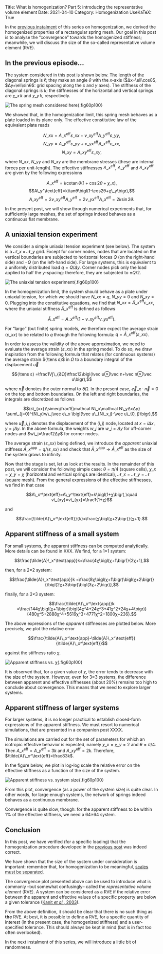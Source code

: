 Title: What is homogenization? Part 5: introducing the representative volume element
Date: 2021-04-10
Category: Homogenization
UseKaTeX: True

In the [previous instalment]({filename}20201208-What_is_homogenization-04.md) of
this series on homogenization, we derived the homogenized properties of a
rectangular spring mesh. Our goal in this post is to analyse the “convergence”
towards the homogenized stiffness; meanwhile, we will discuss the size of the
so-called representative volume element (RVE).

## In the previous episode…

The system considered in this post is shown below. The length of the diagonal
springs is $\ell$; they make an angle $θ$ with the $x$-axis ($Δx=\ell\cosθ$,
$Δy=\ell\sinθ$: grid spacing along the $x$ and $y$ axes). The stiffness of the
diagonal springs is $k$; the stiffnesses of the horizontal and vertical springs
are $χ\_x\,k$ and $χ\_y\,k$, respectively.

![The spring mesh considered here]({static}What_is_homogenization/spring_mesh.png){.fig60p100}

We showed that, in the homogenization limit, this spring mesh behaves as a plate
loaded in its plane only. The effective constitutive law of the equivalent plate
reads

$$N\_{xx}=A\_x^\text{eff}ε\_{xx}+ν\_{xy}^\text{eff}A\_y^\text{eff}ε\_{yy},$$
$$N\_{yy}=A\_y^\text{eff}ε\_{yy}+ν\_{yx}^\text{eff}A\_x^\text{eff}ε\_{xx},$$
$$N\_{xy}=A\_{xy}^\text{eff}ε\_{xy},$$

where $N\_{xx}$, $N\_{yy}$ and $N\_{xy}$ are the membrane stresses (these are
internal forces per unit-length). The effective stiffnesses $A\_x^\text{eff}$,
$A\_y^\text{eff}$ and $A\_{xy}^\text{eff}$ are given by the following
expressions

$$A\_x^\text{eff}=k\operatorname{cotan}θ\bigl(1+\cos2θ+χ\_x\bigr),$$
$$A\_y^\text{eff}=k\tanθ\bigl(1-\cos2θ+χ\_y\bigr),$$
$$A\_{xy}^\text{eff}=2ν\_{xy}^\text{eff}A\_y^\text{eff}
=2ν\_{yx}^\text{eff}A\_x^\text{eff}=2k\sin2θ.$$

In the present post, we will show through numerical experiments that, for
sufficiently large meshes, the set of springs indeed behaves as a continuous
flat membrane.

## A uniaxial tension experiment

We consider a simple uniaxial tension experiment (see below). The system is a
$\mathcal N\_x×\mathcal N\_y$ grid. Except for corner nodes, nodes that are
located on the vertical boundaries are subjected to horizontal forces $Q$ (on
the right-hand side) and $-Q$ (on the left-hand side). For large systems, this
is equivalent to a uniformly distributed load $q=Q/Δy$. Corner nodes pick only
the load applied to half the $y$-spacing: therefore, they are subjected to
$±Q/2$.

![The uniaxial tension experiment]({static}What_is_homogenization/uniaxial_tension.png){.fig60p100}

In the homogenization limit, the system should behave as a plate under uniaxial
tension, for which we should have $N\_{xx}=q$, $N\_{yy}=0$ and
$N\_{xy}=0$. Plugging into the constitutive equations, we find that
$N\_{xx}=\tilde{A}\_x^\text{eff}ε\_{xx}$, where the uniaxial stiffness
$\tilde{A}\_x^\text{eff}$ is defined as follows

$$\tilde{A}\_x^\text{eff}
=A\_x^\text{eff}\bigl(1-ν\_{xy}^\text{eff}ν\_{yx}^\text{eff}\bigr).$$

For “large” (but finite) spring models, we therefore expect the average strain
$⟨ε\_{xx}⟩$ to be related to $q$ through the following formula:
$q=\tilde{A}\_x^\text{eff}⟨ε\_{xx}⟩$.

In order to assess the validity of the above approximation, we need to evaluate
the average strain $⟨ε\_{xx}⟩$ in the spring model. To do so, we draw
inspiration from the following formula that relates (for continuous systems) the
average strain $⟨\tens ε⟩$ in $Ω$ to a boundary integral of the displacement
$\vec u$

$$⟨\tens ε⟩ =\frac1V∫\_{∂Ω}\tfrac12\bigl(\vec u⊗\vec n+\vec n⊗\vec u\bigr),$$

where $\vec n$ denotes the outer normal to $∂Ω$. In the present case, $\vec
e\_x⋅\vec n=0$ on the top and bottom boundaries. On the left and right
boundaries, the integrals are discretized as follows

$$⟨ε\_{xx}⟩\simeq\frac1{\mathcal N\_x\mathcal N\_yΔxΔy}
\sum\_{j=0}^{N\_y}w\_j\vec e\_x⋅\bigl(\vec u\_{N\_x,j}-\vec u\_{0, j}\bigr),$$

where $\vec u\_{i,j}$ denotes the displacement of the $(i, j)$ node, located at
$x=iΔx$, $y=jΔy$. In the above formula, the weights $w\_j$ are $w\_j=Δy$ for
off-corner nodes and $w\_j=\frac12Δy$ for corner nodes.

The average strain $⟨ε\_{xx}⟩$ being defined, we introduce the *apparent*
uniaxial stiffness $\tilde{A}\_{x}^{\text{app}}=q/⟨ε\_{xx}⟩$ and check that
$\tilde{A}\_{x}^{\text{app}}→\tilde{A}\_x^{\text{eff}}$ as the size of the
system grows to infinity.

Now that the stage is set, let us look at the results. In the remainder of this
post, we will consider the following simple case: $θ=π/4$ (square cells),
$χ\_x=χ\_y=χ$ (horizontal and vertical springs are identical), $\mathcal
N\_x=\mathcal N\_y=\mathcal N$ (square mesh). From the general expressions of
the effective stiffnesses, we find in that case

$$A\_x^\text{eff}=A\_y^\text{eff}=k\bigl(1+χ\bigr),\quad
ν\_{xy}=ν\_{yx}=\frac1{1+χ}$$

and

$$\frac{\tilde{A}\_x^\text{eff}}{k}=\frac{χ\bigl(χ+2\bigr)}{χ+1}.$$

## Apparent stiffness of a small system

For small systems, the apparent stiffness can be computed analytically. More
details can be found in XXX. We find, for a 1×1 system:

$$\frac{\tilde{A}\_x^\text{app}}k=\frac{4χ\bigl(χ+1\bigr)}{2χ+1},$$

then, for a 2×2 system:

$$\frac{\tilde{A}\_x^\text{app}}k
=\frac{8χ\bigl(χ+1\bigr)\bigl(χ+2\bigr)}{\bigl(2χ+3\bigr)\bigl(3χ+2\bigr)},$$

finally, for a 3×3 system:

$$\frac{\tilde{A}\_x^\text{app}}k
=\frac{144χ\bigl(χ+1\bigr)\bigl(4χ^4+24χ^3+41χ^2+24χ+4\bigr)}
{480χ^5+2888χ^4+5616χ^3+4771χ^2+1800χ+236}.$$

The above expressions of the *apparent* stiffnesses are plotted below. More
precisely, we plot the relative error

$$\frac{\tilde{A}\_x^\text{app}-\tilde{A}\_x^\text{eff}}{\tilde{A}\_x^\text{eff}}$$

against the stiffness ratio $\chi$.

![Apparent stiffness vs. χ]({static}What_is_homogenization/apparent_stiffness_vs_chi.png){.fig60p100}

It is observed that, for a given value of $\chi$, the error tends to decrease
with the size of the system. However, even for 3×3 systems, the difference
between apparent and effective siffnesses (about 20%) remains too high to
conclude about convergence. This means that we need to explore larger systems.

## Apparent stiffness of larger systems

For larger systems, it is no longer practical to establish closed-form
expressions of the apparent stiffness. We must resort to numerical simulations,
that are presented in a companion post XXXX.

The simulations are carried out for the set of parameters for which an isotropic
effective behavior is expected, namely $χ\_x=χ\_y=2$ and $θ=π/4$. Then
$A\_x^\text{eff}=A\_y^\text{eff}=3k$ and $A\_{xy}^\text{eff}=2k$. Therefore,
$\tilde{A}\_x^\text{eff}=\frac83k$.

In the figure below, we plot in log-log scale the relative error on the
effective stiffness as a function of the size of the system.

![Apparent stiffness vs. system size]({static}What_is_homogenization/apparent_stiffness_vs_number_of_cells.png){.fig60p100}

From this plot, convergence (as a power of the system size) is quite clear. In
other words, for large enough systems, the network of springs indeed behaves as
a continuous membrane.

Convergence is quite slow, though: for the apparent stiffness to be within 1% of
the effective stiffness, we need a 64×64 system.

## Conclusion

In this post, we have verified (for a specific loading) that the homogenization
procedure developed in the [previous
post]({filename}20201208-What_is_homogenization-04.md) was indeed correct.

We have shown that the size of the system under consideration is important:
remember that, for homogenization to be meaningful, [scales must be
separated]({filename}20200402-What_is_homogenization-01.md).

The convergence plot presented above can be used to introduce what is commonly
–but somewhat confusingly– called the *representative volume element* (RVE). A
system can be considered as a RVE if the relative error between the apparent and
effective values of a specific property are below a given tolerance ([Kanit *et
al.*, 2003](https://doi.org/10.1016/S0020-7683(03)00143-4)).

From the above definition, it should be clear that there is no such thing as
**the** RVE. At best, it is possible to define **a** RVE, for a specific
quantity of interest (in the present case, the homogenized stiffness) and a
user-specified tolerance. This should always be kept in mind (but is in fact too
often overlooked).

In the next instalment of this series, we will introduce a little bit of
randomness.

<!-- Local Variables: -->
<!-- fill-column: 80 -->
<!-- coding: utf-8 -->
<!-- End: -->
